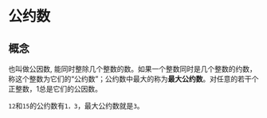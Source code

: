 # 公约数

## 概念

也叫做公因数, 能同时整除几个整数的数。如果一个整数同时是几个整数的约数，称这个整数为它们的“公约数”；公约数中最大的称为**最大公约数**。对任意的若干个正整数，1总是它们的公因数。

`12`和`15`的公约数有`1，3`，最大公约数就是`3`。